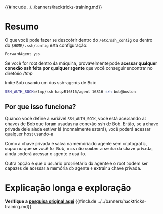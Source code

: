 {{#include ../../banners/hacktricks-training.md}}

# Resumo

O que você pode fazer se descobrir dentro do `/etc/ssh_config` ou dentro do `$HOME/.ssh/config` esta configuração:
```
ForwardAgent yes
```
Se você for root dentro da máquina, provavelmente pode **acessar qualquer conexão ssh feita por qualquer agente** que você conseguir encontrar no diretório _/tmp_

Imite Bob usando um dos ssh-agents de Bob:
```bash
SSH_AUTH_SOCK=/tmp/ssh-haqzR16816/agent.16816 ssh bob@boston
```
## Por que isso funciona?

Quando você define a variável `SSH_AUTH_SOCK`, você está acessando as chaves de Bob que foram usadas na conexão ssh de Bob. Então, se a chave privada dele ainda estiver lá (normalmente estará), você poderá acessar qualquer host usando-a.

Como a chave privada é salva na memória do agente sem criptografia, suponho que se você for Bob, mas não souber a senha da chave privada, ainda poderá acessar o agente e usá-lo.

Outra opção é que o usuário proprietário do agente e o root podem ser capazes de acessar a memória do agente e extrair a chave privada.

# Explicação longa e exploração

**Verifique a [pesquisa original aqui](https://www.clockwork.com/insights/ssh-agent-hijacking/)**
{{#include ../../banners/hacktricks-training.md}}
